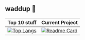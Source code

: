 ## waddup 👋

Top 10 stuff             |  Current Project
:-------------------------:|:-------------------------:
[![Top Langs](https://github-readme-stats.vercel.app/api/top-langs/?username=seyhanvankhan&langs_count=10&layout=compact&theme=algolia)](https://github.com/anuraghazra/github-readme-stats)  |  [![Readme Card](https://github-readme-stats.vercel.app/api/pin/?username=alizehkhan&repo=wandern&theme=algolia)](https://github.com/alizehkhan/wandern)

<!--
**seyhanvankhan/seyhanvankhan** is a ✨ _special_ ✨ repository because its `README.md` (this file) appears on your GitHub profile.

Here are some ideas to get you started:

- 🔭 I’m currently working on ...
- 🌱 I’m currently learning ...
- 👯 I’m looking to collaborate on ...
- 🤔 I’m looking for help with ...
- 💬 Ask me about ...
- 📫 How to reach me: ...
- 😄 Pronouns: ...
- ⚡ Fun fact: ...
-->

